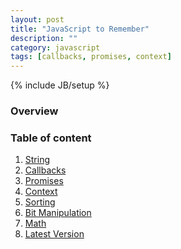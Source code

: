 ```yaml
---
layout: post
title: "JavaScript to Remember"
description: ""
category: javascript
tags: [callbacks, promises, context]
---
```

{% include JB/setup %}

<h3><a name="table-of-content"></a>Overview</h3>

### Table of content ###
1.  [String](#string)
2.  [Callbacks](#callbacks)
3.  [Promises](#promises)
4.  [Context](#context)
5.  [Sorting](#sorting)
6.  [Bit Manipulation](#bit)
7.  [Math](#math)
8.  [Latest Version](#latest)
